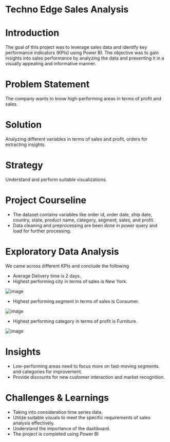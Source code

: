 # Techno Edge Sales Analysis
# Introduction
The goal of this project was to leverage sales data and identify key performance indicators (KPIs) using Power BI. The objective was to gain insights into sales performance by analyzing the data and presenting it in a visually appealing and informative manner.

# Problem Statement
The company wants to know high-performing areas in terms of profit and sales.
# Solution
Analyzing different variables in terms of sales and profit, orders for extracting insights.
# Strategy
Understand and perform suitable visualizations.
# Project Courseline
* The dataset contains variables like order id, order date, ship date, country, state, product name, category, segment, sales, and profit.
* Data cleaning and preprocessing are been done in power query and load for further processing.
# Exploratory Data Analysis
We came across different KPIs and conclude the following
* Average Delivery time is 2 days.
* Highest performing city in terms of sales is New York.

![image](https://github.com/SyedShoeb149/TechnoEdge-Sales-Report/assets/112200757/f00664a6-233d-4cec-9d8a-6ab377c8390c)

* Highest performing segment in terms of sales is Consumer.

![image](https://github.com/SyedShoeb149/TechnoEdge-Sales-Report/assets/112200757/15a019ab-4dfb-4b11-a57b-de31f15dbe86)


* Highest performing category in terms of profit is Furniture.

![image](https://github.com/SyedShoeb149/TechnoEdge-Sales-Report/assets/112200757/58716f9e-4f39-4b36-ac30-f973ed7b3f64)

# Insights
* Low-performing areas need to focus more on fast-moving segments and categories for improvement.
* Provide discounts for new customer interaction and market recognition.
# Challenges & Learnings
* Taking into consideration time series data.
* Utilize suitable visuals to meet the specific requirements of sales analysis effectively.
* Understand the importance of the dashboard.
* The project is completed using Power BI


 
